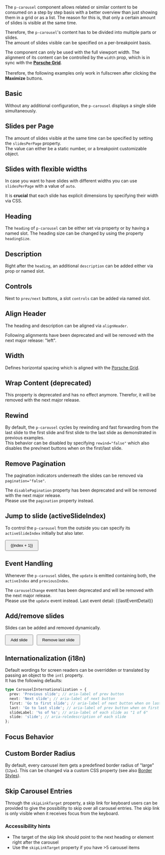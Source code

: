 <ComponentHeading name="Carousel"></ComponentHeading>

The `p-carousel` component allows related or similar content to be consumed on a step by step basis with a better
overview than just showing them in a grid or as a list. The reason for this is, that only a certain amount of slides is
visible at the same time.

Therefore, the `p-carousel`'s content has to be divided into multiple parts or slides.  
The amount of slides visible can be specified on a per-breakpoint basis.

<Notification heading="Layout hint" state="warning">
  The component can only be used with the full viewport width. The alignment of its content can be controlled 
  by the <code>width</code> prop, which is in sync with the <b><a href="styles/grid">Porsche Grid</a></b>.<br><br>
  Therefore, the following examples only work in fullscreen after clicking the <strong>Maximize</strong> buttons.
</Notification>

<TableOfContents></TableOfContents>

## Basic

Without any additional configuration, the `p-carousel` displays a single slide simultaneously.

<Playground :markup="basic" :config="config"></Playground>

## Slides per Page

The amount of slides visible at the same time can be specified by setting the `slidesPerPage` property.  
The value can either be a static number, or a breakpoint customizable object.

<Playground :markup="slidesPerPageMarkup" :config="config">
  <PlaygroundSelect v-model="slidesPerPage" :values="slidesPerPages" name="slidesPerPage"></PlaygroundSelect>
</Playground>

## Slides with flexible widths

In case you want to have slides with different widths you can use `slidesPerPage` with a value of `auto`.

<Notification heading="Attention" state="warning">
 It is <strong>crucial</strong> that each slide has explicit dimensions by specifying their width via CSS.
</Notification>

<Playground :markup="slidesPerPageAutoMarkup" :config="config"></Playground>

## Heading

The `heading` of `p-carousel` can be either set via property or by having a named slot. The heading size can be changed
by using the property `headingSize`.

<Playground :markup="headingSizeMarkup" :config="config">
  <PlaygroundSelect v-model="headingSize" :values="headingSizes" name="headingSize"></PlaygroundSelect>
</Playground>

## Description

Right after the `heading`, an additional `description` can be added either via prop or named slot.

<Playground :markup="description" :config="config"></Playground>

## Controls

Next to `prev/next` buttons, a slot `controls` can be added via named slot.

<Playground :markup="controls" :config="config"></Playground>

## Align Header

The heading and description can be aligned via `alignHeader`.

<Notification heading="Deprecation hint" state="warning">
  Following alignments have been deprecated and will be removed with the next major release: "left".
</Notification>

<Playground :markup="alignHeaderMarkup" :config="config">
  <PlaygroundSelect v-model="alignHeader" :values="alignHeaders" name="alignHeader"></PlaygroundSelect>
</Playground>

## Width

Defines horizontal spacing which is aligned with the [Porsche Grid](styles/grid).

<Playground :markup="widthMarkup" :config="config">
  <PlaygroundSelect v-model="width" :values="widths" name="width"></PlaygroundSelect>
</Playground>

## Wrap Content (deprecated)

<Notification heading="Important note" state="warning">
  This property is deprecated and has no effect anymore. Therefor, it will be removed with the next major release.
</Notification>

## Rewind

By default, the `p-carousel` cycles by rewinding and fast forwarding from the last slide to the first slide and first
slide to the last slide as demonstrated in previous examples.  
This behavior can be disabled by specifying `rewind="false"` which also disables the prev/next buttons when on the
first/last slide.

<Playground :markup="rewind" :config="config"></Playground>

## Remove Pagination

The pagination indicators underneath the slides can be removed via `pagination="false"`.

<Notification heading="Deprecation hint" state="warning">
  The <code>disablePagination</code> property has been deprecated and will be removed with the next major release.<br>
  Please use the <code>pagination</code> property instead.
</Notification>

<Playground :markup="paginationMarkup" :config="config">
  <PlaygroundSelect v-model="pagination" :values="paginations" name="pagination"></PlaygroundSelect>
</Playground>

## Jump to slide (activeSlideIndex)

To control the `p-carousel` from the outside you can specify its `activeSlideIndex` initially but also later.

<Playground :frameworkMarkup="jumpToSlideExamples" :config="{ ...config, withoutDemo: true }">
  <p-carousel :theme="theme" :heading="basicHeading" :active-slide-index="activeSlideIndex" v-html="getSlides(3)" @update="(e) => activeSlideIndex = e.detail.activeIndex" style="margin: 0 0 1rem">
  </p-carousel>
  <button v-for="(_, index) in Array(3)" :key="index" type="button" @click="activeSlideIndex = index" :disabled="activeSlideIndex === index">{{index + 1}}</button>
</Playground>

## Event Handling

Whenever the `p-carousel` slides, the `update` is emitted containing both, the `activeIndex` and `previousIndex`.

<Notification heading="Deprecation hint" state="warning">
  The <code>carouselChange</code> event has been deprecated and will be removed with the next major release.<br>
  Please use the <code>update</code> event instead.
</Notification>

<Playground :frameworkMarkup="eventHandlingExamples" :config="{ ...config, withoutDemo: true }">
  <p-carousel :theme="theme" :heading="basicHeading" v-html="getSlides(3)" @update="(e) => lastEventDetail = e.detail" style="margin: 0 0 1rem">
  </p-carousel>
  <p-text :theme="theme">Last event detail: {{lastEventDetail}}</p-text>
</Playground>

## Add/remove slides

Slides can be added and removed dynamically.

<Playground :frameworkMarkup="addRemoveSlidesExamples" :config="{ ...config, withoutDemo: true }">
  <p-carousel :theme="theme" :heading="basicHeading" slides-per-page="2" v-html="getSlides(amountOfSlides)" style="margin: 0 0 1rem">
  </p-carousel>
  <button type="button" @click="amountOfSlides++">Add slide</button>
  <button type="button" @click="amountOfSlides--">Remove last slide</button>
</Playground>

## Internationalization (i18n)

Default wordings for screen readers can be overridden or translated by passing an object to the `intl` property.  
It has the following defaults:

```ts
type CarouselInternationalization = {
  prev: 'Previous slide'; // aria-label of prev button
  next: 'Next slide'; // aria-label of next button
  first: 'Go to first slide'; // aria-label of next button when on last slide
  last: 'Go to last slide'; // aria-label of prev button when on first slide
  slideLabel: '%s of %s'; // aria-label of each slide as "1 of 6"
  slide: 'slide'; // aria-roledescription of each slide
};
```

<Playground :markup="internationalization" :config="config"></Playground>

## Focus Behavior

<Playground :markup="focusBehavior" :config="config"></Playground>

## Custom Border Radius

By default, every carousel item gets a predefined border radius of "large" (`12px`). This can be changed via a custom
CSS property (see also [Border Styles](styles/border#styles)).

<Playground :markup="customBorderRadiusMarkup" :config="config">
  <PlaygroundSelect v-model="customBorderRadius" :values="customBorderRadii" name="borderRadius"></PlaygroundSelect>
</Playground>

## Skip Carousel Entries

Through the `skipLinkTarget` property, a skip link for keyboard users can be provided to give the possibility to skip
over all carousel entries. The skip link is only visible when it receives focus from the keyboard.

### <A11yIcon></A11yIcon> Accessibility hints

- The target of the skip link should point to the next heading or element right after the carousel
- Use the `skipLinkTarget` property if you have >5 carousel items

<Playground :markup="skip" :config="config"></Playground>

<script lang="ts">
import Vue from 'vue';
import Component from 'vue-class-component';
import type { Theme } from '@/models';
import type { CarouselAlignHeader, CarouselHeadingSize, CarouselWidth } from './carousel-utils'; 
import { getCarouselCodeSamples } from '@porsche-design-system/shared';
import { CAROUSEL_ALIGN_HEADERS, CAROUSEL_ALIGN_HEADERS_DEPRECATED, CAROUSEL_WIDTHS  } from './carousel-utils';
import { borderRadius } from '@porsche-design-system/components-js/styles';

@Component
export default class Code extends Vue {
  config = { themeable: true, supportsFullWindow: true };

  get theme(): Theme {
    return this.$store.getters.playgroundTheme;
  }

  basicHeading = "Some heading";
  basicDescription = "Some description";
  getSlides = (amount = 6, join = '\n  ') => Array.from(Array(amount), (_, i) => `<div>Slide ${i+1}</div>`).join(join);

  basic = `<p-carousel heading="${this.basicHeading}">
  ${this.getSlides(4)}
</p-carousel>`;

  slidesPerPage = 2;
  slidesPerPages = [1, 2, 3, 4, 5, '{ base: 1, s: 2, m: 3 }'];
  get slidesPerPageMarkup() {
    return `<p-carousel slides-per-page="${this.slidesPerPage}" heading="${this.basicHeading}">
  ${this.getSlides()}
</p-carousel>`;
  }

  slidesPerPageAutoMarkup = `<p-carousel slides-per-page="auto" heading="${this.basicHeading}">
  <div style="width: 10vw">Slide 1 <p>(10vw)</p></div>
  <div style="width: 200px">Slide 2 <p>(200px)</p></div>
  <div style="width: 100px">Slide 3 <p>(100px)</p></div>
  <div style="width: 40vw">Slide 4 <p>(40vw)</p></div>
  <div style="width: 150px">Slide 5 <p>(150px)</p></div>
  <div style="width: 50vw">Slide 6 <p>(50vw)</p></div>
</p-carousel>`;

  headingSize: CarouselHeadingSize = 'x-large';
  headingSizes = ['x-large', 'xx-large'];
  get headingSizeMarkup() {
    return `<p-carousel heading="${this.basicHeading}" heading-size="${this.headingSize}">
  ${this.getSlides(3)}
</p-carousel>

<p-carousel heading-size="${this.headingSize}">
  <h3 slot="heading">${this.basicHeading}</h3>
  ${this.getSlides(3)}
</p-carousel>`;
}

  description = `<p-carousel heading="${this.basicHeading}" description="${this.basicDescription}">
  ${this.getSlides(3)}
</p-carousel>

<p-carousel heading="${this.basicHeading}">
  <p slot="description">Some slotted description</p>
  ${this.getSlides(3)}
</p-carousel>`;

  controls = `<p-carousel heading="${this.basicHeading}" description="${this.basicDescription}">
  <div slot="controls">Some slotted controls</div>
  ${this.getSlides(3)}
</p-carousel>`;


  rewind = `<p-carousel rewind="false" heading="${this.basicHeading}">
  ${this.getSlides(3)}
</p-carousel>`;

  pagination = true;
  paginations = [false, true, '{ base: false, m: true }'];
  get paginationMarkup() {
    return `<p-carousel pagination="${this.pagination}" heading="${this.basicHeading}">
  ${this.getSlides(3)}
</p-carousel>`;
}

  alignHeader: CarouselAlignHeader = 'center';
  alignHeaders = CAROUSEL_ALIGN_HEADERS.map(item => CAROUSEL_ALIGN_HEADERS_DEPRECATED.includes(item) ? item + ' (deprecated)' : item)
  get alignHeaderMarkup() {
    return `<p-carousel align-header="${this.alignHeader}" heading="${this.basicHeading}" description="${this.basicDescription}">
  <div slot="controls">Some slotted controls</div>  
  ${this.getSlides(3)}
</p-carousel>`;
}

  width: CarouselWidth = 'basic';
  widths = CAROUSEL_WIDTHS;
  get widthMarkup() {
    return `<p-carousel width="${this.width}" heading="${this.basicHeading}" description="${this.basicDescription}">
  ${this.getSlides(3)}
</p-carousel>`;
}

  focusBehavior = `<p-carousel heading="${this.basicHeading}">
  ${this.getSlides(4)
    .replace(/Slide 1/, '$& with a <p-link href="#">Link</p-link>')
    .replace(/Slide 2/, '$& with a <p-button type="button">Button</p-button>')
    .replace(/Slide 3/, '$& with a <a href="#">Link</a>')
    .replace(/Slide 4/, '$& with a <button type="button">button</button>')
  }
</p-carousel>`;

  activeSlideIndex = 1;
  jumpToSlideExamples = getCarouselCodeSamples('example-jump-to-slide');

  lastEventDetail = 'none';
  eventHandlingExamples = getCarouselCodeSamples('example-events');

  amountOfSlides = 3;
  addRemoveSlidesExamples = getCarouselCodeSamples('example-dynamic-slides');

  internationalization = `<p-carousel intl="{ slideLabel: 'Slide %s von %s', prev: 'Vorheriger Slide', next: 'Nächster Slide', first: 'Zum ersten Slide', last: 'Zum letzten Slide' }" heading="${this.basicHeading}">
  ${this.getSlides(3)}
</p-carousel>
`;

customBorderRadius = 'small';
customBorderRadii = [...Object.keys(borderRadius), 'zero'];
get customBorderRadiusMarkup() {
    return `<p-carousel heading="${this.basicHeading}" style="--p-carousel-border-radius: ${this.customBorderRadius !== 'zero' ? borderRadius[this.customBorderRadius] : 0}">
  ${this.getSlides(4)}
</p-carousel>`
};

skip = `<p-carousel heading="${this.basicHeading}" skip-link-target="components/carousel/examples#target">
  ${this.getSlides(4)}
</p-carousel>
<p-heading id="target" tag="h2" size="x-large">Next Heading</p-heading>`;

};
</script>

<style scoped lang="scss">
  @use '@porsche-design-system/components-js/styles' as *;

  :deep(p-carousel div:not([slot="controls"])) {
    display: flex;
    align-items: center;
    justify-content: center;
    flex-direction: column;
    background: #00b0f4;
    height: 150px;
  }

  :deep(p-carousel) {
    margin-bottom: $pds-spacing-fluid-medium;
  }
  
  button {
    padding: .5rem 1rem;

    + button { 
      margin: 0 0 0 .5rem;
    }
  }

  :deep(.demo) {
    width: 100%
  }
</style>
